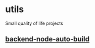 # utils
Small quality of life projects

## [backend-node-auto-build](https://github.com/Kaligrametro/utils/tree/backend-node-auto-build)
